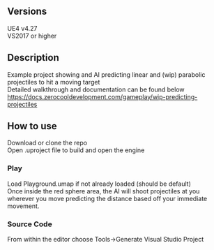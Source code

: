 ## Versions ##
  UE4 v4.27<br>
  VS2017 or higher
<br>
## Description ##
  Example project showing and AI predicting linear and (wip) parabolic projectiles to hit a moving target<br>
  Detailed walkthrough and documentation can be found below<br>
  https://docs.zerocooldevelopment.com/gameplay/wip-predicting-projectiles
<br>
## How to use ##
  Download or clone the repo<br>
  Open .uproject file to build and open the engine
### Play ###
  Load Playground.umap if not already loaded (should be default)<br>
  Once inside the red sphere area, the AI will shoot projectiles at you wherever you move predicting the distance based off your immediate movement.
### Source Code ###
  From within the editor choose Tools->Generate Visual Studio Project 
